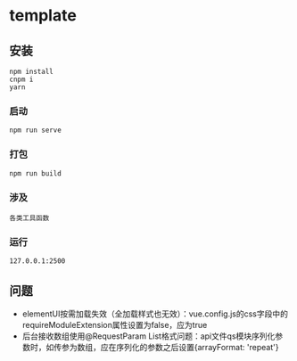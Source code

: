 # template

## 安装
```
npm install
cnpm i
yarn
```

### 启动
```
npm run serve
```

### 打包
```
npm run build
```


### 涉及
```
各类工具函数
```


### 运行
```
127.0.0.1:2500
```

问题
-
* elementUI按需加载失效（全加载样式也无效）：vue.config.js的css字段中的requireModuleExtension属性设置为false，应为true
* 后台接收数组使用@RequestParam List<Long>格式问题：api文件qs模块序列化参数时，如传参为数组，应在序列化的参数之后设置{arrayFormat: 'repeat'}

